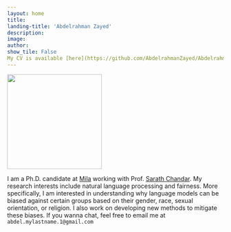 ```yaml
---
layout: home
title: 
landing-title: 'Abdelrahman Zayed'
description: 
image: 
author: 
show_tile: False
My CV is available [here](https://github.com/AbdelrahmanZayed/AbdelrahmanZayed.github.io/raw/master/assets/Abdel_CV_2.pdf). 
---
```

    
<img src="https://raw.githubusercontent.com/AbdelrahmanZayed/AbdelrahmanZayed.github.io/master/assets/images/abdel_photo_2.jpg" width="220">

I am a Ph.D. candidate at [Mila](https://mila.quebec/en/person/abdelrahman-zayed/) working with Prof. [Sarath Chandar](http://sarathchandar.in/). My research interests include natural language processing and fairness. More specifically, I am interested in understanding why language models can be biased against certain groups based on their gender, race, sexual orientation, or religion. I also work on developing new methods to mitigate these biases. If you wanna chat, feel free to email me at `abdel.mylastname.1@gmail.com`

